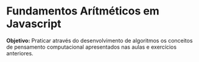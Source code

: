 # Fundamentos Arítméticos em Javascript

**Objetivo:** Praticar através do desenvolvimento de algoritmos os conceitos de pensamento computacional apresentados nas aulas e exercícios anteriores.